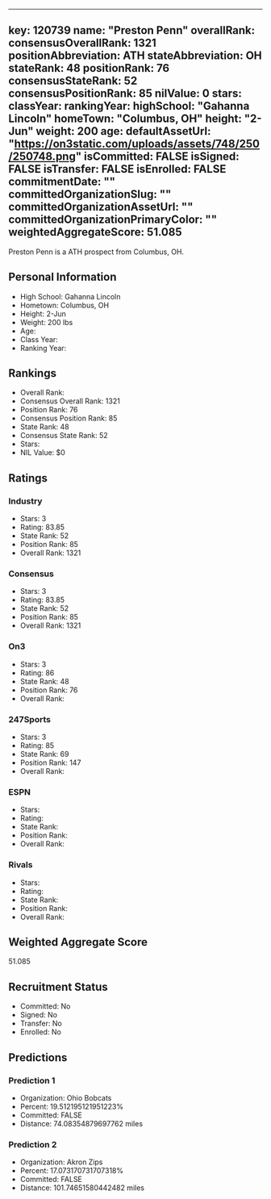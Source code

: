 ---
  key: 120739
  name: "Preston Penn"
  overallRank: 
  consensusOverallRank: 1321
  positionAbbreviation: ATH
  stateAbbreviation: OH
  stateRank: 48
  positionRank: 76
  consensusStateRank: 52
  consensusPositionRank: 85
  nilValue: 0
  stars: 
  classYear: 
  rankingYear: 
  highSchool: "Gahanna Lincoln"
  homeTown: "Columbus, OH"
  height: "2-Jun"
  weight: 200
  age: 
  defaultAssetUrl: "https://on3static.com/uploads/assets/748/250/250748.png"
  isCommitted: FALSE
  isSigned: FALSE
  isTransfer: FALSE
  isEnrolled: FALSE
  commitmentDate: ""
  committedOrganizationSlug: ""
  committedOrganizationAssetUrl: ""
  committedOrganizationPrimaryColor: ""
  weightedAggregateScore: 51.085
  ---
  
  Preston Penn is a ATH prospect from Columbus, OH.
  
  ## Personal Information
  - High School: Gahanna Lincoln
  - Hometown: Columbus, OH
  - Height: 2-Jun
  - Weight: 200 lbs
  - Age: 
  - Class Year: 
  - Ranking Year: 
  
  ## Rankings
  - Overall Rank: 
  - Consensus Overall Rank: 1321
  - Position Rank: 76
  - Consensus Position Rank: 85
  - State Rank: 48
  - Consensus State Rank: 52
  - Stars: 
  - NIL Value: $0
  
  ## Ratings
  
  ### Industry
  - Stars: 3
  - Rating: 83.85
  - State Rank: 52
  - Position Rank: 85
  - Overall Rank: 1321
  
  ### Consensus
  - Stars: 3
  - Rating: 83.85
  - State Rank: 52
  - Position Rank: 85
  - Overall Rank: 1321
  
  ### On3
  - Stars: 3
  - Rating: 86
  - State Rank: 48
  - Position Rank: 76
  - Overall Rank: 
  
  ### 247Sports
  - Stars: 3
  - Rating: 85
  - State Rank: 69
  - Position Rank: 147
  - Overall Rank: 
  
  ### ESPN
  - Stars: 
  - Rating: 
  - State Rank: 
  - Position Rank: 
  - Overall Rank: 
  
  ### Rivals
  - Stars: 
  - Rating: 
  - State Rank: 
  - Position Rank: 
  - Overall Rank: 
  
  ## Weighted Aggregate Score
  51.085
  
  ## Recruitment Status
  - Committed: No
  - Signed: No
  - Transfer: No
  - Enrolled: No
  
  
  
  ## Predictions
  
  ### Prediction 1
  - Organization: Ohio Bobcats
  - Percent: 19.512195121951223%
  - Committed: FALSE
  - Distance: 74.08354879697762 miles
  
  ### Prediction 2
  - Organization: Akron Zips
  - Percent: 17.073170731707318%
  - Committed: FALSE
  - Distance: 101.74651580442482 miles
  